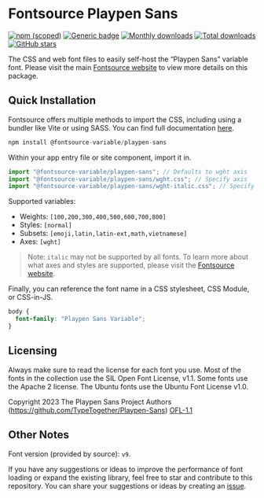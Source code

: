 # Fontsource Playpen Sans

[![npm (scoped)](https://img.shields.io/npm/v/@fontsource-variable/playpen-sans?color=brightgreen)](https://www.npmjs.com/package/@fontsource-variable/playpen-sans) [![Generic badge](https://img.shields.io/badge/fontsource-passing-brightgreen)](https://github.com/fontsource/fontsource) [![Monthly downloads](https://badgen.net/npm/dm/@fontsource-variable/playpen-sans)](https://github.com/fontsource/fontsource) [![Total downloads](https://badgen.net/npm/dt/@fontsource-variable/playpen-sans)](https://github.com/fontsource/fontsource) [![GitHub stars](https://img.shields.io/github/stars/fontsource/fontsource.svg?style=social&label=Star)](https://github.com/fontsource/fontsource/stargazers)

The CSS and web font files to easily self-host the “Playpen Sans” variable font. Please visit the main [Fontsource website](https://fontsource.org/fonts/playpen-sans) to view more details on this package.

## Quick Installation

Fontsource offers multiple methods to import the CSS, including using a bundler like Vite or using SASS. You can find full documentation [here](https://fontsource.org/docs/getting-started/introduction).

```javascript
npm install @fontsource-variable/playpen-sans
```

Within your app entry file or site component, import it in.

```javascript
import "@fontsource-variable/playpen-sans"; // Defaults to wght axis
import "@fontsource-variable/playpen-sans/wght.css"; // Specify axis
import "@fontsource-variable/playpen-sans/wght-italic.css"; // Specify axis and style
```

Supported variables:
- Weights: `[100,200,300,400,500,600,700,800]`
- Styles: `[normal]`
- Subsets: `[emoji,latin,latin-ext,math,vietnamese]`
- Axes: `[wght]`

> Note: `italic` may not be supported by all fonts. To learn more about what axes and styles are supported, please visit the [Fontsource website](https://fontsource.org/fonts/playpen-sans).

Finally, you can reference the font name in a CSS stylesheet, CSS Module, or CSS-in-JS.

```css
body {
  font-family: "Playpen Sans Variable";
}
```

## Licensing
Always make sure to read the license for each font you use. Most of the fonts in the collection use the SIL Open Font License, v1.1. Some fonts use the Apache 2 license. The Ubuntu fonts use the Ubuntu Font License v1.0.

Copyright 2023 The Playpen Sans Project Authors (https://github.com/TypeTogether/Playpen-Sans)
[OFL-1.1](http://scripts.sil.org/OFL)

## Other Notes
Font version (provided by source): `v9`.

If you have any suggestions or ideas to improve the performance of font loading or expand the existing library, feel free to star and contribute to this repository. You can share your suggestions or ideas by creating an [issue](https://github.com/fontsource/fontsource/issues).